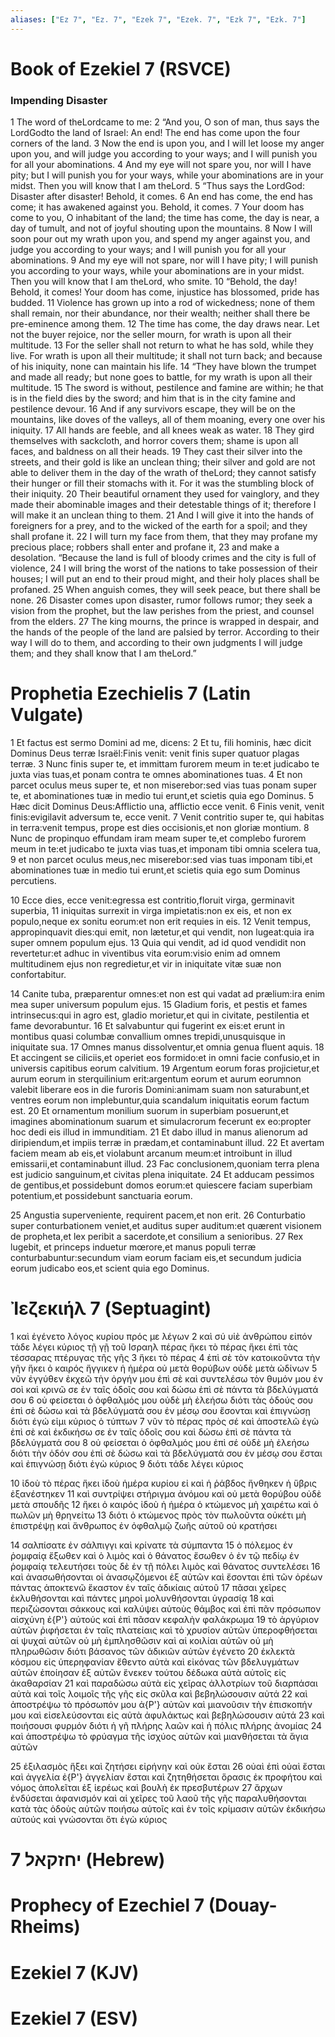 ```yaml
---
aliases: ["Ez 7", "Ez. 7", "Ezek 7", "Ezek. 7", "Ezk 7", "Ezk. 7"]
---
```



# Book of Ezekiel 7 (RSVCE)

### Impending Disaster
1 The word of theLordcame to me:
2 “And you, O son of man, thus says the LordGodto the land of Israel: An end! The end has come upon the four corners of the land.
3 Now the end is upon you, and I will let loose my anger upon you, and will judge you according to your ways; and I will punish you for all your abominations.
4 And my eye will not spare you, nor will I have pity; but I will punish you for your ways, while your abominations are in your midst. Then you will know that I am theLord.
5 “Thus says the LordGod: Disaster after disaster! Behold, it comes.
6 An end has come, the end has come; it has awakened against you. Behold, it comes.
7 Your doom has come to you, O inhabitant of the land; the time has come, the day is near, a day of tumult, and not of joyful shouting upon the mountains.
8 Now I will soon pour out my wrath upon you, and spend my anger against you, and judge you according to your ways; and I will punish you for all your abominations.
9 And my eye will not spare, nor will I have pity; I will punish you according to your ways, while your abominations are in your midst. Then you will know that I am theLord, who smite.
10 “Behold, the day! Behold, it comes! Your doom has come, injustice has blossomed, pride has budded.
11 Violence has grown up into a rod of wickedness; none of them shall remain, nor their abundance, nor their wealth; neither shall there be pre-eminence among them.
12 The time has come, the day draws near. Let not the buyer rejoice, nor the seller mourn, for wrath is upon all their multitude.
13 For the seller shall not return to what he has sold, while they live. For wrath is upon all their multitude; it shall not turn back; and because of his iniquity, none can maintain his life.
14 “They have blown the trumpet and made all ready; but none goes to battle, for my wrath is upon all their multitude.
15 The sword is without, pestilence and famine are within; he that is in the field dies by the sword; and him that is in the city famine and pestilence devour.
16 And if any survivors escape, they will be on the mountains, like doves of the valleys, all of them moaning, every one over his iniquity.
17 All hands are feeble, and all knees weak as water.
18 They gird themselves with sackcloth, and horror covers them; shame is upon all faces, and baldness on all their heads.
19 They cast their silver into the streets, and their gold is like an unclean thing; their silver and gold are not able to deliver them in the day of the wrath of theLord; they cannot satisfy their hunger or fill their stomachs with it. For it was the stumbling block of their iniquity.
20 Their beautiful ornament they used for vainglory, and they made their abominable images and their detestable things of it; therefore I will make it an unclean thing to them.
21 And I will give it into the hands of foreigners for a prey, and to the wicked of the earth for a spoil; and they shall profane it.
22 I will turn my face from them, that they may profane my precious place; robbers shall enter and profane it,
23 and make a desolation. “Because the land is full of bloody crimes and the city is full of violence,
24 I will bring the worst of the nations to take possession of their houses; I will put an end to their proud might, and their holy places shall be profaned.
25 When anguish comes, they will seek peace, but there shall be none.
26 Disaster comes upon disaster, rumor follows rumor; they seek a vision from the prophet, but the law perishes from the priest, and counsel from the elders.
27 The king mourns, the prince is wrapped in despair, and the hands of the people of the land are palsied by terror. According to their way I will do to them, and according to their own judgments I will judge them; and they shall know that I am theLord.”


# Prophetia Ezechielis 7 (Latin Vulgate)

1 Et factus est sermo Domini ad me, dicens:
2 Et tu, fili hominis, hæc dicit Dominus Deus terræ Israël:Finis venit: venit finis super quatuor plagas terræ.
3 Nunc finis super te, et immittam furorem meum in te:et judicabo te juxta vias tuas,et ponam contra te omnes abominationes tuas.
4 Et non parcet oculus meus super te, et non miserebor:sed vias tuas ponam super te, et abominationes tuæ in medio tui erunt,et scietis quia ego Dominus.
5 Hæc dicit Dominus Deus:Afflictio una, afflictio ecce venit.
6 Finis venit, venit finis:evigilavit adversum te, ecce venit.
7 Venit contritio super te, qui habitas in terra:venit tempus, prope est dies occisionis,et non gloriæ montium.
8 Nunc de propinquo effundam iram meam super te,et complebo furorem meum in te:et judicabo te juxta vias tuas,et imponam tibi omnia scelera tua,
9 et non parcet oculus meus,nec miserebor:sed vias tuas imponam tibi,et abominationes tuæ in medio tui erunt,et scietis quia ego sum Dominus percutiens.

10 Ecce dies, ecce venit:egressa est contritio,floruit virga, germinavit superbia,
11 iniquitas surrexit in virga impietatis:non ex eis, et non ex populo,neque ex sonitu eorum:et non erit requies in eis.
12 Venit tempus, appropinquavit dies:qui emit, non lætetur,et qui vendit, non lugeat:quia ira super omnem populum ejus.
13 Quia qui vendit, ad id quod vendidit non revertetur:et adhuc in viventibus vita eorum:visio enim ad omnem multitudinem ejus non regredietur,et vir in iniquitate vitæ suæ non confortabitur.

14 Canite tuba, præparentur omnes:et non est qui vadat ad prælium:ira enim mea super universum populum ejus.
15 Gladium foris, et pestis et fames intrinsecus:qui in agro est, gladio morietur,et qui in civitate, pestilentia et fame devorabuntur.
16 Et salvabuntur qui fugerint ex eis:et erunt in montibus quasi columbæ convallium omnes trepidi,unusquisque in iniquitate sua.
17 Omnes manus dissolventur,et omnia genua fluent aquis.
18 Et accingent se ciliciis,et operiet eos formido:et in omni facie confusio,et in universis capitibus eorum calvitium.
19 Argentum eorum foras projicietur,et aurum eorum in sterquilinium erit:argentum eorum et aurum eorumnon valebit liberare eos in die furoris Domini:animam suam non saturabunt,et ventres eorum non implebuntur,quia scandalum iniquitatis eorum factum est.
20 Et ornamentum monilium suorum in superbiam posuerunt,et imagines abominationum suarum et simulacrorum fecerunt ex eo:propter hoc dedi eis illud in immunditiam.
21 Et dabo illud in manus alienorum ad diripiendum,et impiis terræ in prædam,et contaminabunt illud.
22 Et avertam faciem meam ab eis,et violabunt arcanum meum:et introibunt in illud emissarii,et contaminabunt illud.
23 Fac conclusionem,quoniam terra plena est judicio sanguinum,et civitas plena iniquitate.
24 Et adducam pessimos de gentibus,et possidebunt domos eorum:et quiescere faciam superbiam potentium,et possidebunt sanctuaria eorum.

25 Angustia superveniente, requirent pacem,et non erit.
26 Conturbatio super conturbationem veniet,et auditus super auditum:et quærent visionem de propheta,et lex peribit a sacerdote,et consilium a senioribus.
27 Rex lugebit, et princeps induetur mœrore,et manus populi terræ conturbabuntur:secundum viam eorum faciam eis,et secundum judicia eorum judicabo eos,et scient quia ego Dominus.


# Ἰεζεκιήλ 7 (Septuagint)

1 καὶ ἐγένετο λόγος κυρίου πρός με λέγων
2 καὶ σύ υἱὲ ἀνθρώπου εἰπόν τάδε λέγει κύριος τῇ γῇ τοῦ Ισραηλ πέρας ἥκει τὸ πέρας ἥκει ἐπὶ τὰς τέσσαρας πτέρυγας τῆς γῆς
3 ἥκει τὸ πέρας
4 ἐπὶ σὲ τὸν κατοικοῦντα τὴν γῆν ἥκει ὁ καιρός ἤγγικεν ἡ ἡμέρα οὐ μετὰ θορύβων οὐδὲ μετὰ ὠδίνων
5 νῦν ἐγγύθεν ἐκχεῶ τὴν ὀργήν μου ἐπὶ σὲ καὶ συντελέσω τὸν θυμόν μου ἐν σοὶ καὶ κρινῶ σε ἐν ταῖς ὁδοῖς σου καὶ δώσω ἐπὶ σὲ πάντα τὰ βδελύγματά σου
6 οὐ φείσεται ὁ ὀφθαλμός μου οὐδὲ μὴ ἐλεήσω διότι τὰς ὁδούς σου ἐπὶ σὲ δώσω καὶ τὰ βδελύγματά σου ἐν μέσῳ σου ἔσονται καὶ ἐπιγνώσῃ διότι ἐγώ εἰμι κύριος ὁ τύπτων
7 νῦν τὸ πέρας πρὸς σέ καὶ ἀποστελῶ ἐγὼ ἐπὶ σὲ καὶ ἐκδικήσω σε ἐν ταῖς ὁδοῖς σου καὶ δώσω ἐπὶ σὲ πάντα τὰ βδελύγματά σου
8 οὐ φείσεται ὁ ὀφθαλμός μου ἐπὶ σέ οὐδὲ μὴ ἐλεήσω διότι τὴν ὁδόν σου ἐπὶ σὲ δώσω καὶ τὰ βδελύγματά σου ἐν μέσῳ σου ἔσται καὶ ἐπιγνώσῃ διότι ἐγὼ κύριος
9 διότι τάδε λέγει κύριος

10 ἰδοὺ τὸ πέρας ἥκει ἰδοὺ ἡμέρα κυρίου εἰ καὶ ἡ ῥάβδος ἤνθηκεν ἡ ὕβρις ἐξανέστηκεν
11 καὶ συντρίψει στήριγμα ἀνόμου καὶ οὐ μετὰ θορύβου οὐδὲ μετὰ σπουδῆς
12 ἥκει ὁ καιρός ἰδοὺ ἡ ἡμέρα ὁ κτώμενος μὴ χαιρέτω καὶ ὁ πωλῶν μὴ θρηνείτω
13 διότι ὁ κτώμενος πρὸς τὸν πωλοῦντα οὐκέτι μὴ ἐπιστρέψῃ καὶ ἄνθρωπος ἐν ὀφθαλμῷ ζωῆς αὐτοῦ οὐ κρατήσει

14 σαλπίσατε ἐν σάλπιγγι καὶ κρίνατε τὰ σύμπαντα
15 ὁ πόλεμος ἐν ῥομφαίᾳ ἔξωθεν καὶ ὁ λιμὸς καὶ ὁ θάνατος ἔσωθεν ὁ ἐν τῷ πεδίῳ ἐν ῥομφαίᾳ τελευτήσει τοὺς δὲ ἐν τῇ πόλει λιμὸς καὶ θάνατος συντελέσει
16 καὶ ἀνασωθήσονται οἱ ἀνασῳζόμενοι ἐξ αὐτῶν καὶ ἔσονται ἐπὶ τῶν ὀρέων πάντας ἀποκτενῶ ἕκαστον ἐν ταῖς ἀδικίαις αὐτοῦ
17 πᾶσαι χεῖρες ἐκλυθήσονται καὶ πάντες μηροὶ μολυνθήσονται ὑγρασίᾳ
18 καὶ περιζώσονται σάκκους καὶ καλύψει αὐτοὺς θάμβος καὶ ἐπὶ πᾶν πρόσωπον αἰσχύνη ἐ{P'} αὐτούς καὶ ἐπὶ πᾶσαν κεφαλὴν φαλάκρωμα
19 τὸ ἀργύριον αὐτῶν ῥιφήσεται ἐν ταῖς πλατείαις καὶ τὸ χρυσίον αὐτῶν ὑπεροφθήσεται αἱ ψυχαὶ αὐτῶν οὐ μὴ ἐμπλησθῶσιν καὶ αἱ κοιλίαι αὐτῶν οὐ μὴ πληρωθῶσιν διότι βάσανος τῶν ἀδικιῶν αὐτῶν ἐγένετο
20 ἐκλεκτὰ κόσμου εἰς ὑπερηφανίαν ἔθεντο αὐτὰ καὶ εἰκόνας τῶν βδελυγμάτων αὐτῶν ἐποίησαν ἐξ αὐτῶν ἕνεκεν τούτου δέδωκα αὐτὰ αὐτοῖς εἰς ἀκαθαρσίαν
21 καὶ παραδώσω αὐτὰ εἰς χεῖρας ἀλλοτρίων τοῦ διαρπάσαι αὐτὰ καὶ τοῖς λοιμοῖς τῆς γῆς εἰς σκῦλα καὶ βεβηλώσουσιν αὐτά
22 καὶ ἀποστρέψω τὸ πρόσωπόν μου ἀ{P'} αὐτῶν καὶ μιανοῦσιν τὴν ἐπισκοπήν μου καὶ εἰσελεύσονται εἰς αὐτὰ ἀφυλάκτως καὶ βεβηλώσουσιν αὐτά
23 καὶ ποιήσουσι φυρμόν διότι ἡ γῆ πλήρης λαῶν καὶ ἡ πόλις πλήρης ἀνομίας
24 καὶ ἀποστρέψω τὸ φρύαγμα τῆς ἰσχύος αὐτῶν καὶ μιανθήσεται τὰ ἅγια αὐτῶν

25 ἐξιλασμὸς ἥξει καὶ ζητήσει εἰρήνην καὶ οὐκ ἔσται
26 οὐαὶ ἐπὶ οὐαὶ ἔσται καὶ ἀγγελία ἐ{P'} ἀγγελίαν ἔσται καὶ ζητηθήσεται ὅρασις ἐκ προφήτου καὶ νόμος ἀπολεῖται ἐξ ἱερέως καὶ βουλὴ ἐκ πρεσβυτέρων
27 ἄρχων ἐνδύσεται ἀφανισμόν καὶ αἱ χεῖρες τοῦ λαοῦ τῆς γῆς παραλυθήσονται κατὰ τὰς ὁδοὺς αὐτῶν ποιήσω αὐτοῖς καὶ ἐν τοῖς κρίμασιν αὐτῶν ἐκδικήσω αὐτούς καὶ γνώσονται ὅτι ἐγὼ κύριος


# 7 יחזקאל (Hebrew)


# Prophecy of Ezechiel 7 (Douay-Rheims)


# Ezekiel 7 (KJV)


# Ezekiel 7 (ESV)

